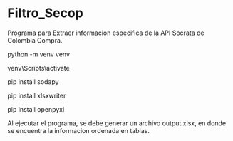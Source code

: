 # Filtro_Secop
<p> Programa para Extraer informacion especifica de la API Socrata de Colombia Compra. </p>

<p> python -m venv venv </p>
<p>venv\Scripts\activate</p>
<p>pip install sodapy</p>
<p>pip install xlsxwriter</p>
<p>pip install openpyxl</p>

Al ejecutar el programa, se debe generar un archivo output.xlsx, en donde se encuentra la informacion ordenada en tablas.
